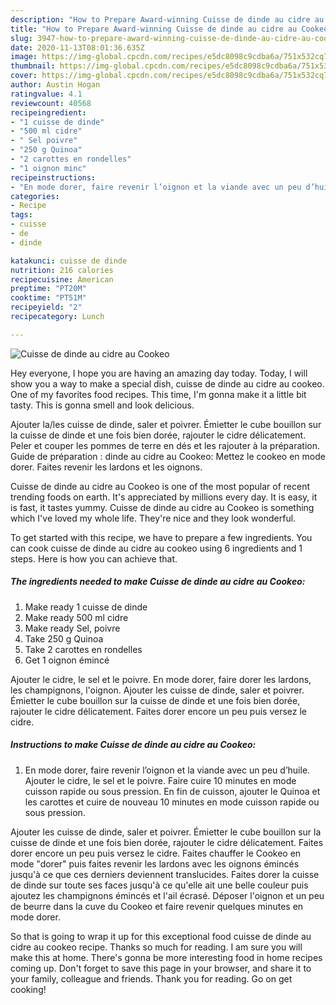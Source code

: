 ```yaml
---
description: "How to Prepare Award-winning Cuisse de dinde au cidre au Cookeo"
title: "How to Prepare Award-winning Cuisse de dinde au cidre au Cookeo"
slug: 3947-how-to-prepare-award-winning-cuisse-de-dinde-au-cidre-au-cookeo
date: 2020-11-13T08:01:36.635Z
image: https://img-global.cpcdn.com/recipes/e5dc8098c9cdba6a/751x532cq70/cuisse-de-dinde-au-cidre-au-cookeo-photo-principale-de-la-recette.jpg
thumbnail: https://img-global.cpcdn.com/recipes/e5dc8098c9cdba6a/751x532cq70/cuisse-de-dinde-au-cidre-au-cookeo-photo-principale-de-la-recette.jpg
cover: https://img-global.cpcdn.com/recipes/e5dc8098c9cdba6a/751x532cq70/cuisse-de-dinde-au-cidre-au-cookeo-photo-principale-de-la-recette.jpg
author: Austin Hogan
ratingvalue: 4.1
reviewcount: 40568
recipeingredient:
- "1 cuisse de dinde"
- "500 ml cidre"
- " Sel poivre"
- "250 g Quinoa"
- "2 carottes en rondelles"
- "1 oignon minc"
recipeinstructions:
- "En mode dorer, faire revenir l’oignon et la viande avec un peu d’huile. Ajouter le cidre, le sel et le poivre. Faire cuire 10 minutes en mode cuisson rapide ou sous pression. En fin de cuisson, ajouter le Quinoa et les carottes et cuire de nouveau 10 minutes en mode cuisson rapide ou sous pression."
categories:
- Recipe
tags:
- cuisse
- de
- dinde

katakunci: cuisse de dinde 
nutrition: 216 calories
recipecuisine: American
preptime: "PT20M"
cooktime: "PT51M"
recipeyield: "2"
recipecategory: Lunch

---
```



![Cuisse de dinde au cidre au Cookeo](https://img-global.cpcdn.com/recipes/e5dc8098c9cdba6a/751x532cq70/cuisse-de-dinde-au-cidre-au-cookeo-photo-principale-de-la-recette.jpg)

Hey everyone, I hope you are having an amazing day today. Today, I will show you a way to make a special dish, cuisse de dinde au cidre au cookeo. One of my favorites food recipes. This time, I'm gonna make it a little bit tasty. This is gonna smell and look delicious.

Ajouter la/les cuisse de dinde, saler et poivrer. Émietter le cube bouillon sur la cuisse de dinde et une fois bien dorée, rajouter le cidre délicatement. Peler et couper les pommes de terre en dés et les rajouter à la préparation. Guide de préparation : dinde au cidre au Cookeo: Mettez le cookeo en mode dorer. Faites revenir les lardons et les oignons.

Cuisse de dinde au cidre au Cookeo is one of the most popular of recent trending foods on earth. It's appreciated by millions every day. It is easy, it is fast, it tastes yummy. Cuisse de dinde au cidre au Cookeo is something which I've loved my whole life. They're nice and they look wonderful.


To get started with this recipe, we have to prepare a few ingredients. You can cook cuisse de dinde au cidre au cookeo using 6 ingredients and 1 steps. Here is how you can achieve that.

<!--inarticleads1-->

##### The ingredients needed to make Cuisse de dinde au cidre au Cookeo:

1. Make ready 1 cuisse de dinde
1. Make ready 500 ml cidre
1. Make ready  Sel, poivre
1. Take 250 g Quinoa
1. Take 2 carottes en rondelles
1. Get 1 oignon émincé


Ajouter le cidre, le sel et le poivre. En mode dorer, faire dorer les lardons, les champignons, l&#39;oignon. Ajouter les cuisse de dinde, saler et poivrer. Émietter le cube bouillon sur la cuisse de dinde et une fois bien dorée, rajouter le cidre délicatement. Faites dorer encore un peu puis versez le cidre. 

<!--inarticleads2-->

##### Instructions to make Cuisse de dinde au cidre au Cookeo:

1. En mode dorer, faire revenir l’oignon et la viande avec un peu d’huile. Ajouter le cidre, le sel et le poivre. Faire cuire 10 minutes en mode cuisson rapide ou sous pression. En fin de cuisson, ajouter le Quinoa et les carottes et cuire de nouveau 10 minutes en mode cuisson rapide ou sous pression.


Ajouter les cuisse de dinde, saler et poivrer. Émietter le cube bouillon sur la cuisse de dinde et une fois bien dorée, rajouter le cidre délicatement. Faites dorer encore un peu puis versez le cidre. Faites chauffer le Cookeo en mode &#34;dorer&#34; puis faites revenir les lardons avec les oignons émincés jusqu&#39;à ce que ces derniers deviennent translucides. Faites dorer la cuisse de dinde sur toute ses faces jusqu&#39;à ce qu&#39;elle ait une belle couleur puis ajoutez les champignons émincés et l&#39;ail écrasé. Déposer l&#39;oignon et un peu de beurre dans la cuve du Cookeo et faire revenir quelques minutes en mode dorer. 

So that is going to wrap it up for this exceptional food cuisse de dinde au cidre au cookeo recipe. Thanks so much for reading. I am sure you will make this at home. There's gonna be more interesting food in home recipes coming up. Don't forget to save this page in your browser, and share it to your family, colleague and friends. Thank you for reading. Go on get cooking!
